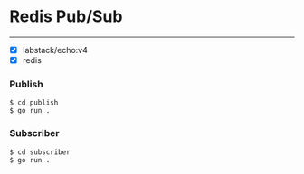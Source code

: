 # Redis Pub/Sub

---
- [x] labstack/echo:v4
- [x] redis

### Publish
```
$ cd publish 
$ go run .
```

### Subscriber
```
$ cd subscriber 
$ go run .
```
